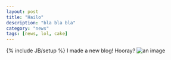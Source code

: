 ```yaml
---
layout: post
title: "Hailo"
description: "bla bla bla"
category: "news"
tags: [news, lol, cake]
---
```

{% include JB/setup %}
I made a new blog! Hooray?
<img src="http://i.imgur.com/0iQLURUs.jpg" alt="an image" class="img-polaroid">
